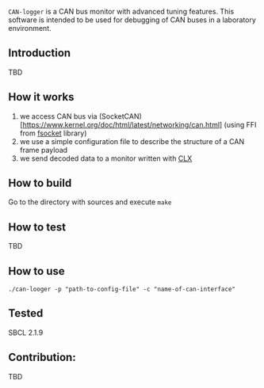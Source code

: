 `CAN-logger` is a CAN bus monitor with advanced tuning features. This software is intended to be used for debugging of CAN buses in a laboratory environment.

## Introduction
TBD

## How it works
1. we access CAN bus via (SocketCAN)[https://www.kernel.org/doc/html/latest/networking/can.html] (using FFI from [fsocket](https://github.com/fjames86/fsocket) library)
2. we use a simple configuration file to describe the structure of a CAN frame payload
3. we send decoded data to a monitor written with [CLX](https://sharplispers.github.io/clx/)

## How to build
Go to the directory with sources and execute `make`

## How to test
TBD

## How to use
```
./can-looger -p "path-to-config-file" -c "name-of-can-interface"
```
## Tested
SBCL 2.1.9

## Contribution:
TBD

